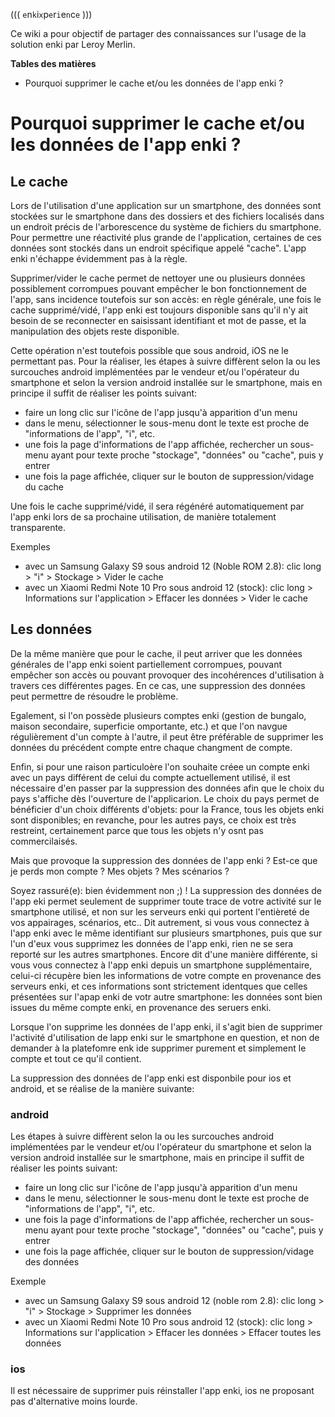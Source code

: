 ((( `e`n`k`i`x`p`e`r`i`e`n`c`e` )))

Ce wiki a pour objectif de partager des connaissances sur l'usage de la solution enki par Leroy Merlin.

**Tables des matières**

* Pourquoi supprimer le cache et/ou les données de l'app enki ?

# Pourquoi supprimer le cache et/ou les données de l'app enki ?

## Le cache

Lors de l'utilisation d'une application sur un smartphone, des données sont stockées sur le smartphone dans des dossiers et des fichiers localisés dans un endroit précis de l'arborescence du système de fichiers du smartphone. Pour permettre une réactivité plus grande de l'application, certaines de ces données sont stockés dans un endroit spécifique appelé "cache". L'app enki n'échappe évidemment pas à la règle.

Supprimer/vider le cache permet de nettoyer une ou plusieurs données possiblement corrompues pouvant empêcher le bon fonctionnement de l'app, sans incidence toutefois sur son accès: en règle générale, une fois le cache supprimé/vidé, l'app enki est toujours disponible sans qu'il n'y ait besoin de se reconnecter en saisissant identifiant et mot de passe, et la manipulation des objets reste disponible.

Cette opération n'est toutefois possible que sous android, iOS ne le permettant pas. Pour la réaliser, les étapes à suivre diffèrent selon la ou les surcouches android implémentées par le vendeur et/ou l'opérateur du smartphone et selon la version android installée sur le smartphone, mais en principe il suffit de réaliser les points suivant:
- faire un long clic sur l'icône de l'app jusqu'à apparition d'un menu
- dans le menu, sélectionner le sous-menu dont le texte est proche de "informations de l'app", "i", etc.
- une fois la page d'informations de l'app affichée, rechercher un sous-menu ayant pour texte proche "stockage", "données" ou "cache", puis y entrer
- une fois la page affichée, cliquer sur le bouton de suppression/vidage du cache

Une fois le cache supprimé/vidé, il sera régénéré automatiquement par l'app enki lors de sa prochaine utilisation, de manière totalement transparente.

Exemples
- avec un Samsung Galaxy S9 sous android 12 (Noble ROM 2.8): clic long > "i" > Stockage > Vider le cache 
- avec un Xiaomi Redmi Note 10 Pro sous android 12 (stock): clic long > Informations sur l'application > Effacer les données > Vider le cache

## Les données

De la même manière que pour le cache, il peut arriver que les données générales de l'app enki soient partiellement corrompues, pouvant empêcher son accès ou pouvant provoquer des incohérences d'utilisation à travers ces différentes pages. En ce cas, une suppression des données peut permettre de résoudre le problème.

Egalement, si l'on possède plusieurs comptes enki (gestion de bungalo, maison secondaire, superficie omportante, etc.) et que l'on navgue régulièrement d'un compte  à l'autre, il peut être préférable de supprimer les données du précédent compte entre chaque changment de compte.

Enfin, si pour une raison particuloère l'on souhaite créee un compte enki avec un pays différent de celui du compte actuellement utilisé, il est nécessaire d'en passer par la suppression des données afin que le choix du pays s'affiche dès l'ouverture de l'applicarion. Le choix du pays permet de bénéficier d'un choix différents d'objets: pour la France, tous les objets enki sont disponibles; en revanche, pour les autres pays, ce choix est très restreint, certainement parce que tous les objets n'y osnt pas commercilaisés. 

Mais que provoque la suppression des données de l'app enki ? Est-ce que je perds mon compte ? Mes objets ? Mes scénarios ?

Soyez rassuré(e): bien évidemment non ;) ! La suppression des données de l'app eki permet seulement de supprimer toute trace de votre activité sur le smartphone utilisé, et non sur les serveurs enki qui portent l'entièreté de vos appairages, scénarios, etc.. Dit autrement, si vous vous connectez à l'app enki avec le même identifiant sur plusieurs smartphones, puis que sur l'un d'eux vous supprimez les données de l'app enki, rien ne se sera reporté sur les autres smartphones. Encore dit d'une manière différente, si vous vous connectez à l'app enki depuis un smartphone supplémentaire, celui-ci récupère bien les informations de votre compte en provenance des serveurs enki, et ces informations sont strictement identques que celles présentées sur l'apap enki de votr autre smartphone: les données sont bien issues du même compte enki, en provenance des seruers enki.

Lorsque l'on supprime les données de l'app enki, il s'agit bien de supprimer l'activité d'utilisation de lapp enki sur le smartphone en question, et non de demander à la platefomre enk ide supprimer purement et simplement le compte et tout ce qu'il contient.

La suppression des données de l'app enki est disponbile pour ios et android, et se réalise de la manière suivante:

### android

Les étapes à suivre diffèrent selon la ou les surcouches android implémentées par le vendeur et/ou l'opérateur du smartphone et selon la version android installée sur le smartphone, mais en principe il suffit de réaliser les points suivant:
- faire un long clic sur l'icône de l'app jusqu'à apparition d'un menu
- dans le menu, sélectionner le sous-menu dont le texte est proche de "informations de l'app", "i", etc.
- une fois la page d'informations de l'app affichée, rechercher un sous-menu ayant pour texte proche "stockage", "données" ou "cache", puis y entrer
- une fois la page affichée, cliquer sur le bouton de suppression/vidage des données

Exemple
- avec un Samsung Galaxy S9 sous android 12 (noble rom 2.8): clic long > "i" > Stockage > Supprimer les données 
- avec un Xiaomi Redmi Note 10 Pro sous android 12 (stock): clic long > Informations sur l'application > Effacer les données > Effacer toutes les données

### ios

Il est nécessaire de supprimer puis réinstaller l'app enki, ios ne proposant pas d'alternative moins lourde. 
